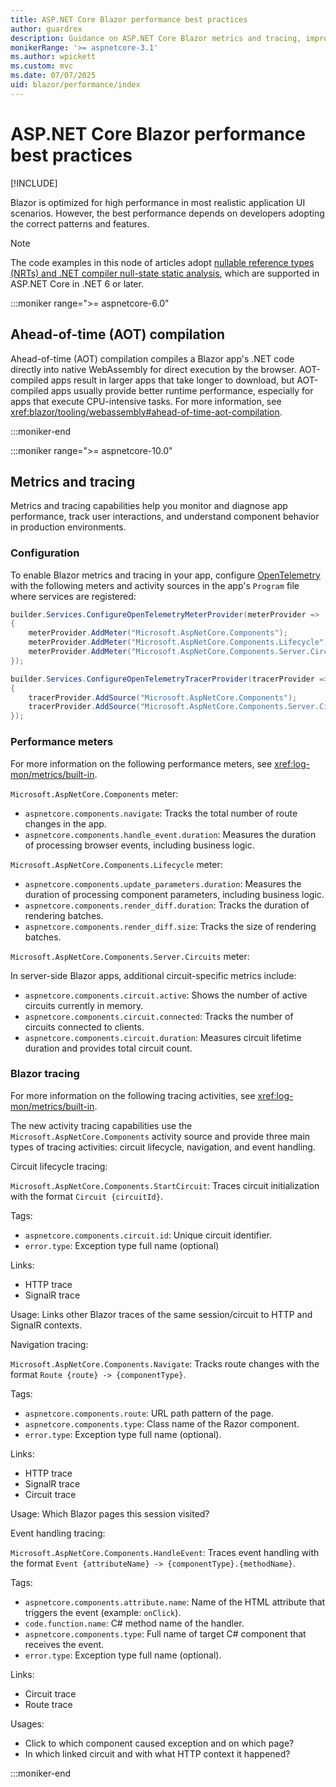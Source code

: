 ```yaml
---
title: ASP.NET Core Blazor performance best practices
author: guardrex
description: Guidance on ASP.NET Core Blazor metrics and tracing, improving app performance, and avoiding common performance problems.
monikerRange: '>= aspnetcore-3.1'
ms.author: wpickett
ms.custom: mvc
ms.date: 07/07/2025
uid: blazor/performance/index
---
```

# ASP.NET Core Blazor performance best practices

[!INCLUDE[](~/includes/not-latest-version.md)]

Blazor is optimized for high performance in most realistic application UI scenarios. However, the best performance depends on developers adopting the correct patterns and features.

> [!NOTE]
> The code examples in this node of articles adopt [nullable reference types (NRTs) and .NET compiler null-state static analysis](xref:migration/50-to-60#nullable-reference-types-nrts-and-net-compiler-null-state-static-analysis), which are supported in ASP.NET Core in .NET 6 or later.

:::moniker range=">= aspnetcore-6.0"

## Ahead-of-time (AOT) compilation

Ahead-of-time (AOT) compilation compiles a Blazor app's .NET code directly into native WebAssembly for direct execution by the browser. AOT-compiled apps result in larger apps that take longer to download, but AOT-compiled apps usually provide better runtime performance, especially for apps that execute CPU-intensive tasks. For more information, see <xref:blazor/tooling/webassembly#ahead-of-time-aot-compilation>.

:::moniker-end

:::moniker range=">= aspnetcore-10.0"

## Metrics and tracing

Metrics and tracing capabilities help you monitor and diagnose app performance, track user interactions, and understand component behavior in production environments.

### Configuration

To enable Blazor metrics and tracing in your app, configure [OpenTelemetry](https://github.com/open-telemetry/opentelemetry-dotnet) with the following meters and activity sources in the app's `Program` file where services are registered:

```csharp
builder.Services.ConfigureOpenTelemetryMeterProvider(meterProvider =>
{
    meterProvider.AddMeter("Microsoft.AspNetCore.Components");
    meterProvider.AddMeter("Microsoft.AspNetCore.Components.Lifecycle");
    meterProvider.AddMeter("Microsoft.AspNetCore.Components.Server.Circuits");
});

builder.Services.ConfigureOpenTelemetryTracerProvider(tracerProvider =>
{
    tracerProvider.AddSource("Microsoft.AspNetCore.Components");
    tracerProvider.AddSource("Microsoft.AspNetCore.Components.Server.Circuits");
});
```

### Performance meters

For more information on the following performance meters, see <xref:log-mon/metrics/built-in>.

`Microsoft.AspNetCore.Components` meter:

* `aspnetcore.components.navigate`: Tracks the total number of route changes in the app.
* `aspnetcore.components.handle_event.duration`: Measures the duration of processing browser events, including business logic.

`Microsoft.AspNetCore.Components.Lifecycle` meter:

* `aspnetcore.components.update_parameters.duration`: Measures the duration of processing component parameters, including business logic.
* `aspnetcore.components.render_diff.duration`: Tracks the duration of rendering batches.
* `aspnetcore.components.render_diff.size`: Tracks the size of rendering batches.

`Microsoft.AspNetCore.Components.Server.Circuits` meter:

In server-side Blazor apps, additional circuit-specific metrics include:

* `aspnetcore.components.circuit.active`: Shows the number of active circuits currently in memory.
* `aspnetcore.components.circuit.connected`: Tracks the number of circuits connected to clients.
* `aspnetcore.components.circuit.duration`: Measures circuit lifetime duration and provides total circuit count.

### Blazor tracing

For more information on the following tracing activities, see <xref:log-mon/metrics/built-in>.

The new activity tracing capabilities use the `Microsoft.AspNetCore.Components` activity source and provide three main types of tracing activities: circuit lifecycle, navigation, and event handling.

Circuit lifecycle tracing:

`Microsoft.AspNetCore.Components.StartCircuit`: Traces circuit initialization with the format `Circuit {circuitId}`.

Tags:

* `aspnetcore.components.circuit.id`: Unique circuit identifier.
* `error.type`: Exception type full name (optional)

Links:

* HTTP trace
* SignalR trace

Usage: Links other Blazor traces of the same session/circuit to HTTP and SignalR contexts.

Navigation tracing:

`Microsoft.AspNetCore.Components.Navigate`: Tracks route changes with the format `Route {route} -> {componentType}`.

Tags:

* `aspnetcore.components.route`: URL path pattern of the page.
* `aspnetcore.components.type`: Class name of the Razor component.
* `error.type`: Exception type full name (optional).

Links:

* HTTP trace
* SignalR trace
* Circuit trace

Usage: Which Blazor pages this session visited?

Event handling tracing:

`Microsoft.AspNetCore.Components.HandleEvent`: Traces event handling with the format `Event {attributeName} -> {componentType}.{methodName}`.

Tags:

* `aspnetcore.components.attribute.name`: Name of the HTML attribute that triggers the event (example: `onClick`).
* `code.function.name`: C# method name of the handler.
* `aspnetcore.components.type`: Full name of target C# component that receives the event.
* `error.type`: Exception type full name (optional).

Links:

* Circuit trace
* Route trace

Usages:

* Click to which component caused exception and on which page?
* In which linked circuit and with what HTTP context it happened?

:::moniker-end
